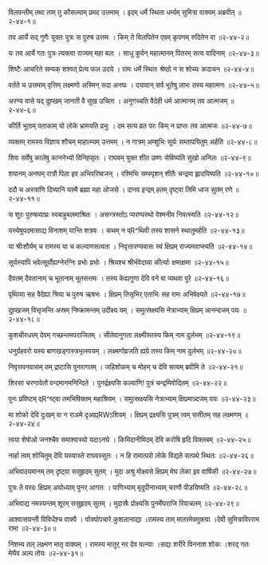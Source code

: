 विलपन्तीम् तथा ताम् तु कौसल्याम् प्रमद उत्तमाम् ।
इदम् धर्मे स्थिता धर्म्यम् सुमित्रा वाक्यम् अब्रवीत् ॥२-४४-१॥

तव आर्ये सद् गुणैः युक्तः पुत्रः स पुरुष उत्तमः ।
किम् ते विलपितेन एवम् कृपणम् रुदितेन वा ॥२-४४-२॥

यः तव आर्ये गतः पुत्रः त्यक्त्वा राज्यम् महा बलः ।
साधु कुर्वन् महात्मानम् पितरम् सत्य वादिनाम् ॥२-४४-३॥

शिष्टैः आचरिते सम्यक् शश्वत् प्रेत्य फल उदये ।
रामः धर्मे स्थितः श्रेष्ठो न स शोच्यः कदाचन ॥२-४४-४॥

वर्तते च उत्तमाम् वृत्तिम् लक्ष्मणो अस्मिन् सदा अनघः ।
दयावान् सर्व भूतेषु लाभः तस्य महात्मनः ॥२-४४-५॥

अरण्य वासे यद् दुह्खम् जानती वै सुख उचिता ।
अनुगच्चति वैदेही धर्म आत्मानम् तव आत्मजम् ॥२-४४-६॥

कीर्ति भूताम् पताकाम् यो लोके भ्रामयति प्रभुः ।
दम सत्य व्रत परः किम् न प्राप्तः तव आत्मजः ॥२-४४-७॥

व्यक्तम् रामस्य विज्ञाय शौचम् माहात्म्यम् उत्तमम् ।
न गात्रम् अम्शुभिः सूर्यः सम्तापयितुम् अर्हति ॥२-४४-८॥

शिवः सर्वेषु कालेषु काननेभ्यो विनिह्सृतः ।
राघवम् युक्त शीत उष्णः सेविष्यति सुखो अनिलः ॥२-४४-९॥

शयानम् अनघम् रात्रौ पिता इव अभिपरिष्वजन् ।
रश्मिभिः सम्स्पृशन् शीतैः चन्द्रमा ह्लादयिष्यति ॥२-४४-१०॥

ददौ च अस्त्राणि दिव्यानि यस्मै ब्रह्मा महा ओजसे ।
दानव इन्द्रम् हतम् दृष्ट्वा तिमि ध्वज सुतम् रणे ॥२-४४-११॥

स शूरः पुरुषव्याघ्रः स्वबाहुबलमाश्रितः ।
असन्त्रस्तोऽ प्यरण्यस्थो वेश्मनीव निवत्स्यति ॥२-४४-१२॥

यस्येषुपदमासाद्य विनाशम् यान्ति शत्रवः ।
कथम् न प्R^थिवी तस्य शासने स्थातुमर्हति ॥२-४४-१३॥

या श्रीःशौर्यम् च रामस्य या च कल्याणसत्वता ।
निवृत्तारण्यवासः स्वं क्षिप्रम् राज्यमवाप्स्यति ॥२-४४-१४॥

सूर्यस्यापि भवेत्सूर्योह्यग्नेरग्निः प्रभोः प्रभोः ।
श्रियश्च श्रीर्भवेदग्र्या कीर्त्याः क्षमाक्षमा ॥२-४४-१५॥

दैवतम् दैवतानाम् च भूतानाम् भूतसत्तमः ।
तस्य केह्यगुणा देवि वने वा प्यथवा पुरे ॥२-४४-१६॥

पृथिव्या सह वैदेह्या श्रिया च पुरुष ऋषभः ।
क्षिप्रम् तिसृभिर् एताभिः सह रामः अभिषेक्ष्यते ॥२-४४-१७॥

दुह्खजम् विसृजन्ति अस्रम् निष्क्रामन्तम् उदीक्ष्य यम् ।
समुत्स्रक्ष्यसि नेत्राभ्याम् क्षिप्रम् आनन्दजम् पयः ॥२-४४-१८॥

कुशचीरधरम् देवम् गच्छन्तमपराजितम् ।
सीतेवानुगता लक्ष्मीस्तस्य किम् नाम दुर्लभम् ॥२-४४-१९॥

धनुर्ग्रहवरो यस्य बाणखड्गास्त्रभृत्स्वयम् ।
लक्ष्मणोव्रजति ह्यग्रे तस्य किम् नाम दुर्लभम् ॥२-४४-२०॥

निवृत्तवनवासम् तम् द्रष्टासि पुनरागतम् ।
जहिशोकम् च मोहम् च देवि सत्यम् ब्रवीमि ते ॥२-४४-२१॥

शिरसा चरणावेतौ वन्दमानमनिन्दिते ।
पुनर्द्रक्ष्यसि कल्याणि! पुत्रं चन्द्रमिवोदितम् ॥२-४४-२२॥

पुनः प्रविष्टम् द्R^ष्ट्वा तमभिषिक्तम् महाश्रियम् ।
समुत्स्रक्ष्यसि नेत्राभ्याम् क्षिप्रमान्न्दजम् पयः ॥२-४४-२३॥

मा शोको देवि दुःखम् वा न राअमे दृअह्य्RWऽशिवम् ।
क्षिप्रम् द्रक्ष्यसि पुत्रम् त्वम् ससीतम् सह लक्ष्मणम् ॥२-४४-२४॥

त्वया शेषोओ जनश्चैव समाश्वास्यो यदाऽनघे ।
किमिदानीमिदम् देवि करोषि हृदि विक्लबम् ॥२-४४-२५॥

नार्हा त्वम् शोचितुम् देवि यस्यास्ते राघवस्सुतः ।
न हि रामात्परो लोके विद्यते सत्पथे स्थितः ॥२-४४-२६॥

अभिवादयमानम् तम् दृष्ट्वा ससुहृदम् सुतम् ।
मुदा अश्रु मोक्ष्यसे क्षिप्रम् मेघ लेका इव वार्षिकी ॥२-४४-२७॥

पुत्रः ते वरदः क्षिप्रम् अयोध्याम् पुनर् आगतः ।
पाणिभ्याम् मृदुपीनाभ्याम् चरणौ पीडयिष्यति ॥२-४४-२८॥

अभिवाद्य नमस्यन्तम् शूरम् ससुहृदम् सुतम् ।
मुदास्रैः प्रोक्ष्यसि पुनर्मेघराजि रिवाचलम् ॥२-४४-२९॥

आश्वासयन्ती विविधैश्च वाक्यै ।
र्वाक्योपचारे कुशलानाद्या ।रामस्य ताम् मातरमेवमुक्त्वा ।देवी सुमित्राविरराम रामा ॥२-४४-३०॥

निशम्य तल् लक्ष्मण मातृ वाक्यम् ।
रामस्य मातुर् नर देव पत्न्याः ।सद्यः शरीरे विननाश शोकः ।शरद् गतः मेघैव अल्प तोयः ॥२-४४-३१॥


